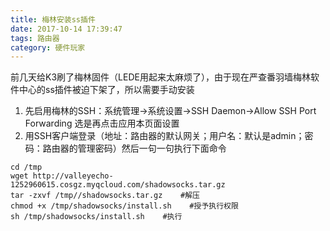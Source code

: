 ```yaml
---
title: 梅林安装ss插件
date: 2017-10-14 17:39:47
tags: 路由器
category: 硬件玩家
---
```


前几天给K3刷了梅林固件（LEDE用起来太麻烦了），由于现在严查番羽墙梅林软件中心的ss插件被迫下架了，所以需要手动安装
 1. 先启用梅林的SSH：系统管理->系统设置->SSH Daemon->Allow SSH Port Forwarding 选是再点击应用本页面设置
 2. 用SSH客户端登录（地址：路由器的默认网关；用户名：默认是admin；密码：路由器的管理密码）然后一句一句执行下面命令
```
cd /tmp
wget http://valleyecho-1252960615.cosgz.myqcloud.com/shadowsocks.tar.gz
tar -zxvf /tmp//shadowsocks.tar.gz    #解压
chmod +x /tmp/shadowsocks/install.sh    #授予执行权限
sh /tmp/shadowsocks/install.sh    #执行
```

